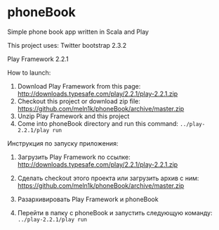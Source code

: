 phoneBook
=========

Simple phone book app written in Scala and Play

This project uses:
Twitter bootstrap 2.3.2

Play Framework 2.2.1

How to launch:

1. Download Play Framework from this page: http://downloads.typesafe.com/play/2.2.1/play-2.2.1.zip
2. Checkout this project or download zip file: https://github.com/meln1k/phoneBook/archive/master.zip
3. Unzip Play Framework and this project
4. Come into phoneBook directory and run this command: <code>../play-2.2.1/play run</code>



Инструкция по запуску приложения:

1. Загрузить Play Framework по ссылке: http://downloads.typesafe.com/play/2.2.1/play-2.2.1.zip

2. Сделать сheckout этого проекта или загрузить архив с ним: https://github.com/meln1k/phoneBook/archive/master.zip

3. Разархивировать Play Framework и phoneBook

4. Перейти в папку с phoneBook и запустить следующую команду: <code>../play-2.2.1/play run</code>
